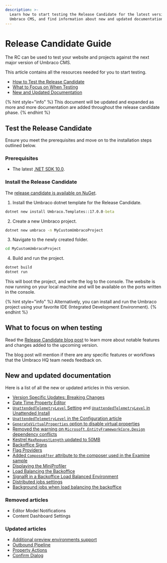 ```yaml
---
description: >-
  Learn how to start testing the Release Candidate for the latest version of
  Umbraco CMS, and find information about new and updated documentation.
---
```


# Release Candidate Guide

The RC can be used to test your website and projects against the next major version of Umbraco CMS.

This article contains all the resources needed for you to start testing.

* [How to Test the Release Candidate](release-candidate-guide.md#test-the-release-candidate)
* [What to Focus on When Testing](release-candidate-guide.md#what-to-focus-on-when-testing)
* [New and Updated Documentation](release-candidate-guide.md#new-and-updated-documentation)

{% hint style="info" %}
This document will be updated and expanded as more and more documentation are added throughout the release candidate phase.
{% endhint %}

## Test the Release Candidate

Ensure you meet the prerequisites and move on to the installation steps outlined below.

### Prerequisites

* The latest [.NET SDK 10.0](https://dotnet.microsoft.com/en-us/download/dotnet/10.0).

### Install the Release Candidate

The [release candidate is available on NuGet](https://www.nuget.org/packages/Umbraco.Templates/17.0.0-beta).

1. Install the Umbraco dotnet template for the Release Candidate.

```cmd
dotnet new install Umbraco.Templates::17.0.0-beta
```

2. Create a new Umbraco project.

```cmd
dotnet new umbraco -n MyCustomUmbracoProject
```

3. Navigate to the newly created folder.

```cmd
cd MyCustomUmbracoProject
```

4. Build and run the project.

```cmd
dotnet build
dotnet run
```

This will boot the project, and write the log to the console. The website is now running on your local machine and will be available on the ports written in the console.

{% hint style="info" %}
Alternatively, you can install and run the Umbraco project using your favorite IDE (Integrated Development Environment).
{% endhint %}

## What to focus on when testing

Read the [Release Candidate blog post](https://umbraco.com/blog/umbraco-17-beta-is-out/) to learn more about notable features and changes added to the upcoming version.

The blog post will mention if there are any specific features or workflows that the Umbraco HQ team needs feedback on.

## New and updated documentation

Here is a list of all the new or updated articles in this version.

* [Version Specific Updates: Breaking Changes](fundamentals/setup/upgrading/version-specific/#umbraco-17)
* [Date Time Property Editor](fundamentals/backoffice/property-editors/built-in-umbraco-property-editors/date-time-editor/)
* [`UnattendedTelemetryLevel` Setting](fundamentals/setup/install/install-umbraco-with-templates.md) and [`UnattendedTelemetryLevel` in Unattended Install](fundamentals/setup/install/unattended-install.md)
* [`UnattendedTelemetryLevel` in the Configuration article](reference/configuration/unattendedsettings.md#unattended-telemetry-level)
* [`GenerateVirtualProperties` option to disable virtual properties](reference/configuration/modelsbuildersettings.md#generate-virtual-properties)
* [Removed the warning on `Microsoft.EntityFrameworkCore.Design` dependency conflicts](tutorials/getting-started-with-entity-framework-core.md)
* [Kestrel `MaxRequestLength` updated to 50MB](reference/configuration/maximumuploadsizesettings.md#using-kestrel)
* [Backoffice Signs](customizing/back-office-signs.md)
* [Flag Providers](extending/flag-providers.md)
* [Added `ComposeAfter` attribute to the composer used in the Examine sample](reference/searching/examine/indexing.md#creating-a-configureoptions-class)
* [Displaying the MiniProfiler](fundamentals/code/debugging/README.md#displaying-the-miniprofiler)
* [Load Balancing the Backoffice](fundamentals/setup/server-setup/load-balancing/load-balancing-backoffice.md)
* [SignalR in a Backoffice Load Balanced Environment](fundamentals/setup/server-setup/load-balancing/signalR-in-backoffice-load-balanced-environment.md)
* [Distributed jobs settings](reference/configuration/distributedjobssettings.md)
* [Background jobs when load balancing the backoffice](reference/scheduling.md#background-jobs-when-load-balancing-the-backoffice)

### Removed articles

* Editor Model Notifications
* Content Dashboard Settings

### Updated articles

* [Additional preview environments support](reference/content-delivery-api/additional-preview-environments-support.md)
* [Outbound Pipeline](reference/routing/request-pipeline/outbound-pipeline.md)
* [Property Actions](customizing/property-editors/property-actions.md)
* [Confirm Dialog](customizing/extending-overview/extension-types/modals/confirm-dialog.md)
